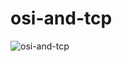 # osi-and-tcp
![osi-and-tcp](https://user-images.githubusercontent.com/46064193/88043862-d05d7d00-cb88-11ea-899d-d084857e496e.PNG)
